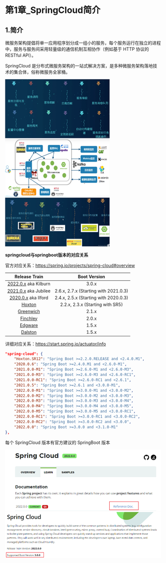 # 第1章_SpringCloud简介

## 1.简介

微服务架构提倡将单一应用程序划分成一组小的服务，每个服务运行在独立的进程中，服务与服务间采用轻量级的通信机制互相协作（例如基于 HTTP 协议的 RESTful API）。

SpringCloud 是分布式微服务架构的一站式解决方案，是多种微服务架构落地技术的集合体，俗称微服务全家桶。

<img src="https://raw.githubusercontent.com/Famezyy/picture/master/notePictureBed/20200603155055794-fc07cd451761e5e06eb2c996682d5ef7-eec8bd.png" alt="img" style="zoom: 33%;" />

<img src="https://raw.githubusercontent.com/Famezyy/picture/master/notePictureBed/2020060315584195-ea7d2e5f5061ee36b08eb3cac7b6be3d-cc347c.png" alt="在这里插入图片描述" style="zoom: 33%;" />

<img src="https://raw.githubusercontent.com/Famezyy/picture/master/notePictureBed/20200603160047209-8a41543f45157695aba72b6e87d9519b-12c8c1.png" alt="在这里插入图片描述" style="zoom:33%;" />

**springcloud与springboot版本的对应关系**

官方对应关系：https://spring.io/projects/spring-cloud#overview

|                        Release Train                         |             Boot Version              |
| :----------------------------------------------------------: | :-----------------------------------: |
| [2022.0.x](https://github.com/spring-cloud/spring-cloud-release/wiki/Spring-Cloud-2022.0-Release-Notes) aka Kilburn |                 3.0.x                 |
| [2021.0.x](https://github.com/spring-cloud/spring-cloud-release/wiki/Spring-Cloud-2021.0-Release-Notes) aka Jubilee | 2.6.x, 2.7.x (Starting with 2021.0.3) |
| [2020.0.x](https://github.com/spring-cloud/spring-cloud-release/wiki/Spring-Cloud-2020.0-Release-Notes) aka Ilford | 2.4.x, 2.5.x (Starting with 2020.0.3) |
| [Hoxton](https://github.com/spring-cloud/spring-cloud-release/wiki/Spring-Cloud-Hoxton-Release-Notes) |   2.2.x, 2.3.x (Starting with SR5)    |
| [Greenwich](https://github.com/spring-projects/spring-cloud/wiki/Spring-Cloud-Greenwich-Release-Notes) |                 2.1.x                 |
| [Finchley](https://github.com/spring-projects/spring-cloud/wiki/Spring-Cloud-Finchley-Release-Notes) |                 2.0.x                 |
| [Edgware](https://github.com/spring-projects/spring-cloud/wiki/Spring-Cloud-Edgware-Release-Notes) |                 1.5.x                 |
| [Dalston](https://github.com/spring-projects/spring-cloud/wiki/Spring-Cloud-Dalston-Release-Notes) |                 1.5.x                 |

详细对应关系：https://start.spring.io/actuator/info

```json
"spring-cloud": {
    "Hoxton.SR12": "Spring Boot >=2.2.0.RELEASE and <2.4.0.M1",
    "2020.0.6": "Spring Boot >=2.4.0.M1 and <2.6.0-M1",
    "2021.0.0-M1": "Spring Boot >=2.6.0-M1 and <2.6.0-M3",
    "2021.0.0-M3": "Spring Boot >=2.6.0-M3 and <2.6.0-RC1",
    "2021.0.0-RC1": "Spring Boot >=2.6.0-RC1 and <2.6.1",
    "2021.0.5": "Spring Boot >=2.6.1 and <3.0.0-M1",
    "2022.0.0-M1": "Spring Boot >=3.0.0-M1 and <3.0.0-M2",
    "2022.0.0-M2": "Spring Boot >=3.0.0-M2 and <3.0.0-M3",
    "2022.0.0-M3": "Spring Boot >=3.0.0-M3 and <3.0.0-M4",
    "2022.0.0-M4": "Spring Boot >=3.0.0-M4 and <3.0.0-M5",
    "2022.0.0-M5": "Spring Boot >=3.0.0-M5 and <3.0.0-RC1",
    "2022.0.0-RC1": "Spring Boot >=3.0.0-RC1 and <3.0.0-RC2",
    "2022.0.0-RC2": "Spring Boot >=3.0.0-RC2 and <3.0.0",
    "2022.0.0": "Spring Boot >=3.0.0 and <3.1.0-M1"
},
```

每个 SpringCloud 版本有官方建议的 SpringBoot 版本

<img src="https://raw.githubusercontent.com/Famezyy/picture/master/notePictureBed/image-20230109014639392-297e18d88777a0f60f1a731ad2a06a3c-34fff3.png" alt="image-20230109014639392" style="zoom:67%;" />

<img src="https://raw.githubusercontent.com/Famezyy/picture/master/notePictureBed/image-20230109014656233-33454c01ff4767331a483fd1f3aa73af-f99a45.png" alt="image-20230109014656233" style="zoom:67%;" />